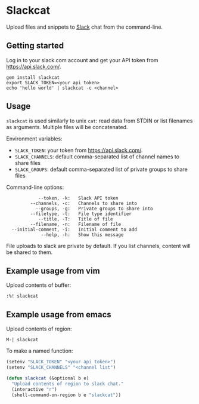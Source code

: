 # Slackcat

Upload files and snippets to [Slack](http://slack.com) chat from the
command-line.

## Getting started

Log in to your slack.com account and get your API token from
https://api.slack.com/.

    gem install slackcat
    export SLACK_TOKEN=<your api token>
    echo 'hello world' | slackcat -c <channel>

## Usage

`slackcat` is used similarly to unix `cat`: read data from STDIN or
list filenames as arguments. Multiple files will be concatenated.

Environment variables:

* `SLACK_TOKEN`: your token from https://api.slack.com/.
* `SLACK_CHANNELS`: default comma-separated list of channel names to share files
* `SLACK_GROUPS`: default comma-separated list of private groups to share files

Command-line options:

```
            --token, -k:   Slack API token
         --channels, -c:   Channels to share into
           --groups, -g:   Private groups to share into
         --filetype, -t:   File type identifier
            --title, -T:   Title of file
         --filename, -n:   Filename of file
  --initial-comment, -i:   Initial comment to add
             --help, -h:   Show this message
```

File uploads to slack are private by default. If you list channels,
content will be shared to them.

## Example usage from vim

Upload contents of buffer:

`:%! slackcat`

## Example usage from emacs

Upload contents of region:

`M-| slackcat`

To make a named function:

```lisp
(setenv "SLACK_TOKEN" "<your api token>")
(setenv "SLACK_CHANNELS" "<channel list")

(defun slackcat (&optional b e)
  "Upload contents of region to slack chat."
  (interactive "r")
  (shell-command-on-region b e "slackcat"))
```
